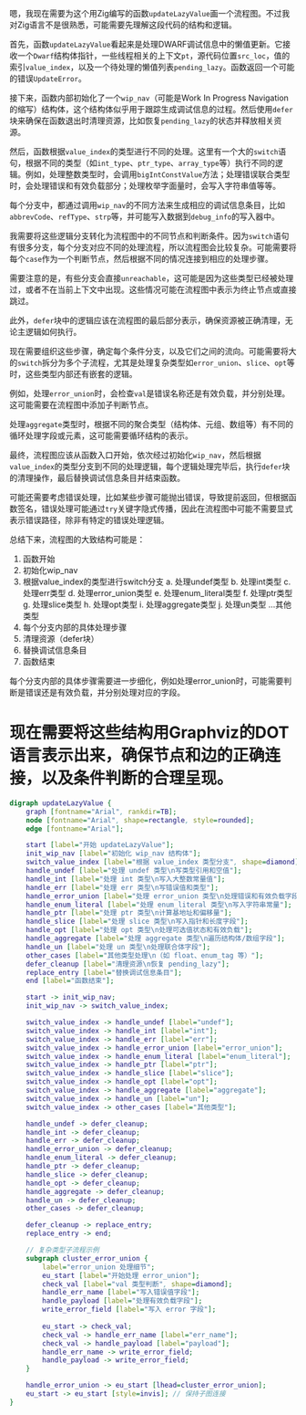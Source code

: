 嗯，我现在需要为这个用Zig编写的函数`updateLazyValue`画一个流程图。不过我对Zig语言不是很熟悉，可能需要先理解这段代码的结构和逻辑。

首先，函数`updateLazyValue`看起来是处理DWARF调试信息中的懒值更新。它接收一个`Dwarf`结构体指针，一些线程相关的上下文`pt`，源代码位置`src_loc`，值的索引`value_index`，以及一个待处理的懒值列表`pending_lazy`。函数返回一个可能的错误`UpdateError`。

接下来，函数内部初始化了一个`wip_nav`（可能是Work In Progress Navigation的缩写）结构体，这个结构体似乎用于跟踪生成调试信息的过程。然后使用`defer`块来确保在函数退出时清理资源，比如恢复`pending_lazy`的状态并释放相关资源。

然后，函数根据`value_index`的类型进行不同的处理。这里有一个大的`switch`语句，根据不同的类型（如`int_type`、`ptr_type`、`array_type`等）执行不同的逻辑。例如，处理整数类型时，会调用`bigIntConstValue`方法；处理错误联合类型时，会处理错误和有效负载部分；处理枚举字面量时，会写入字符串值等等。

每个分支中，都通过调用`wip_nav`的不同方法来生成相应的调试信息条目，比如`abbrevCode`、`refType`、`strp`等，并可能写入数据到`debug_info`的写入器中。

我需要将这些逻辑分支转化为流程图中的不同节点和判断条件。因为`switch`语句有很多分支，每个分支对应不同的处理流程，所以流程图会比较复杂。可能需要将每个`case`作为一个判断节点，然后根据不同的情况连接到相应的处理步骤。

需要注意的是，有些分支会直接`unreachable`，这可能是因为这些类型已经被处理过，或者不在当前上下文中出现。这些情况可能在流程图中表示为终止节点或直接跳过。

此外，`defer`块中的逻辑应该在流程图的最后部分表示，确保资源被正确清理，无论主逻辑如何执行。

现在需要组织这些步骤，确定每个条件分支，以及它们之间的流向。可能需要将大的`switch`拆分为多个子流程，尤其是处理复杂类型如`error_union`、`slice`、`opt`等时，这些类型内部还有嵌套的逻辑。

例如，处理`error_union`时，会检查`val`是错误名称还是有效负载，并分别处理。这可能需要在流程图中添加子判断节点。

处理`aggregate`类型时，根据不同的聚合类型（结构体、元组、数组等）有不同的循环处理字段或元素，这可能需要循环结构的表示。

最终，流程图应该从函数入口开始，依次经过初始化`wip_nav`，然后根据`value_index`的类型分支到不同的处理逻辑，每个逻辑处理完毕后，执行`defer`块的清理操作，最后替换调试信息条目并结束函数。

可能还需要考虑错误处理，比如某些步骤可能抛出错误，导致提前返回，但根据函数签名，错误处理可能通过`try`关键字隐式传播，因此在流程图中可能不需要显式表示错误路径，除非有特定的错误处理逻辑。

总结下来，流程图的大致结构可能是：

1. 函数开始
2. 初始化wip_nav
3. 根据value_index的类型进行switch分支
   a. 处理undef类型
   b. 处理int类型
   c. 处理err类型
   d. 处理error_union类型
   e. 处理enum_literal类型
   f. 处理ptr类型
   g. 处理slice类型
   h. 处理opt类型
   i. 处理aggregate类型
   j. 处理un类型
   ...其他类型
4. 每个分支内部的具体处理步骤
5. 清理资源（defer块）
6. 替换调试信息条目
7. 函数结束

每个分支内部的具体步骤需要进一步细化，例如处理error_union时，可能需要判断是错误还是有效负载，并分别处理对应的字段。

现在需要将这些结构用Graphviz的DOT语言表示出来，确保节点和边的正确连接，以及条件判断的合理呈现。
================================================
```dot
digraph updateLazyValue {
    graph [fontname="Arial", rankdir=TB];
    node [fontname="Arial", shape=rectangle, style=rounded];
    edge [fontname="Arial"];

    start [label="开始 updateLazyValue"];
    init_wip_nav [label="初始化 wip_nav 结构体"];
    switch_value_index [label="根据 value_index 类型分支", shape=diamond];
    handle_undef [label="处理 undef 类型\n写类型引用和空值"];
    handle_int [label="处理 int 类型\n写入大整数常量值"];
    handle_err [label="处理 err 类型\n写错误值和类型"];
    handle_error_union [label="处理 error_union 类型\n处理错误和有效负载字段"];
    handle_enum_literal [label="处理 enum_literal 类型\n写入字符串常量"];
    handle_ptr [label="处理 ptr 类型\n计算基地址和偏移量"];
    handle_slice [label="处理 slice 类型\n写入指针和长度字段"];
    handle_opt [label="处理 opt 类型\n处理可选值状态和有效负载"];
    handle_aggregate [label="处理 aggregate 类型\n遍历结构体/数组字段"];
    handle_un [label="处理 un 类型\n处理联合体字段"];
    other_cases [label="其他类型处理\n（如 float、enum_tag 等）"];
    defer_cleanup [label="清理资源\n恢复 pending_lazy"];
    replace_entry [label="替换调试信息条目"];
    end [label="函数结束"];

    start -> init_wip_nav;
    init_wip_nav -> switch_value_index;

    switch_value_index -> handle_undef [label="undef"];
    switch_value_index -> handle_int [label="int"];
    switch_value_index -> handle_err [label="err"];
    switch_value_index -> handle_error_union [label="error_union"];
    switch_value_index -> handle_enum_literal [label="enum_literal"];
    switch_value_index -> handle_ptr [label="ptr"];
    switch_value_index -> handle_slice [label="slice"];
    switch_value_index -> handle_opt [label="opt"];
    switch_value_index -> handle_aggregate [label="aggregate"];
    switch_value_index -> handle_un [label="un"];
    switch_value_index -> other_cases [label="其他类型"];

    handle_undef -> defer_cleanup;
    handle_int -> defer_cleanup;
    handle_err -> defer_cleanup;
    handle_error_union -> defer_cleanup;
    handle_enum_literal -> defer_cleanup;
    handle_ptr -> defer_cleanup;
    handle_slice -> defer_cleanup;
    handle_opt -> defer_cleanup;
    handle_aggregate -> defer_cleanup;
    handle_un -> defer_cleanup;
    other_cases -> defer_cleanup;

    defer_cleanup -> replace_entry;
    replace_entry -> end;

    // 复杂类型子流程示例
    subgraph cluster_error_union {
        label="error_union 处理细节";
        eu_start [label="开始处理 error_union"];
        check_val [label="val 类型判断", shape=diamond];
        handle_err_name [label="写入错误值字段"];
        handle_payload [label="处理有效负载字段"];
        write_error_field [label="写入 error 字段"];
        
        eu_start -> check_val;
        check_val -> handle_err_name [label="err_name"];
        check_val -> handle_payload [label="payload"];
        handle_err_name -> write_error_field;
        handle_payload -> write_error_field;
    }

    handle_error_union -> eu_start [lhead=cluster_error_union];
    eu_start -> eu_start [style=invis]; // 保持子图连接
}
```